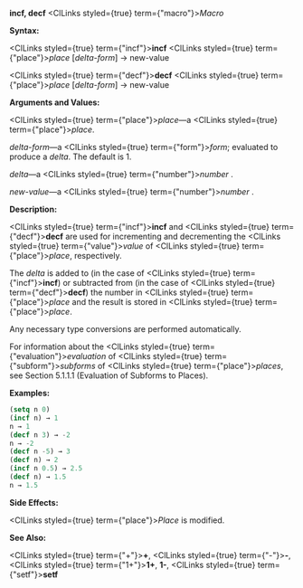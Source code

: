 **incf, decf** <ClLinks styled={true} term={"macro"}><i>Macro</i></ClLinks> 



**Syntax:** 



<ClLinks styled={true} term={"incf"}><b>incf</b></ClLinks> <ClLinks styled={true} term={"place"}><i>place</i></ClLinks> [*delta-form*] → new-value 



<ClLinks styled={true} term={"decf"}><b>decf</b></ClLinks> <ClLinks styled={true} term={"place"}><i>place</i></ClLinks> [*delta-form*] → new-value 



**Arguments and Values:** 



<ClLinks styled={true} term={"place"}><i>place</i></ClLinks>—a <ClLinks styled={true} term={"place"}><i>place</i></ClLinks>. 



*delta-form*—a <ClLinks styled={true} term={"form"}><i>form</i></ClLinks>; evaluated to produce a *delta*. The default is 1. 



*delta*—a <ClLinks styled={true} term={"number"}><i>number</i></ClLinks> . 



*new-value*—a <ClLinks styled={true} term={"number"}><i>number</i></ClLinks> . 







 



 



**Description:** 



<ClLinks styled={true} term={"incf"}><b>incf</b></ClLinks> and <ClLinks styled={true} term={"decf"}><b>decf</b></ClLinks> are used for incrementing and decrementing the <ClLinks styled={true} term={"value"}><i>value</i></ClLinks> of <ClLinks styled={true} term={"place"}><i>place</i></ClLinks>, respectively. 



The *delta* is added to (in the case of <ClLinks styled={true} term={"incf"}><b>incf</b></ClLinks>) or subtracted from (in the case of <ClLinks styled={true} term={"decf"}><b>decf</b></ClLinks>) the number in <ClLinks styled={true} term={"place"}><i>place</i></ClLinks> and the result is stored in <ClLinks styled={true} term={"place"}><i>place</i></ClLinks>. 



Any necessary type conversions are performed automatically. 



For information about the <ClLinks styled={true} term={"evaluation"}><i>evaluation</i></ClLinks> of <ClLinks styled={true} term={"subform"}><i>subforms</i></ClLinks> of <ClLinks styled={true} term={"place"}><i>places</i></ClLinks>, see Section 5.1.1.1 (Evaluation of Subforms to Places). 



**Examples:**
```lisp
(setq n 0) 
(incf n) → 1 
n → 1 
(decf n 3) → -2 
n → -2 
(decf n -5) → 3 
(decf n) → 2 
(incf n 0.5) → 2.5 
(decf n) → 1.5 
n → 1.5 
```
**Side Effects:** 



<ClLinks styled={true} term={"place"}><i>Place</i></ClLinks> is modified. 



**See Also:** 



<ClLinks styled={true} term={"+"}><b>+</b></ClLinks>, <ClLinks styled={true} term={"-"}><b>-</b></ClLinks>, <ClLinks styled={true} term={"1+"}><b>1+</b></ClLinks>, **1-**, <ClLinks styled={true} term={"setf"}><b>setf</b></ClLinks> 



